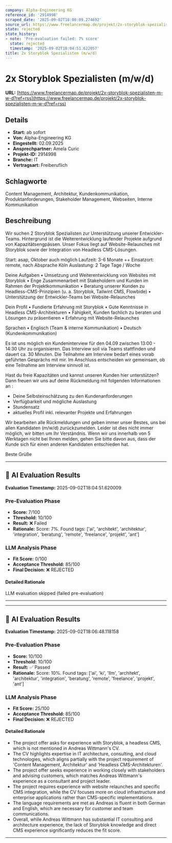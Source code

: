 ```yaml
---
company: Alpha-Engineering KG
reference_id: '2914998'
scraped_date: '2025-09-02T18:00:09.274692'
source_url: https://www.freelancermap.de/projekt/2x-storyblok-spezialisten-m-w-d?ref=rss
state: rejected
state_history:
- note: 'Pre-evaluation failed: 7% score'
  state: rejected
  timestamp: '2025-09-02T18:04:51.622057'
title: 2x Storyblok Spezialisten (m/w/d)
---
```



# 2x Storyblok Spezialisten (m/w/d)
**URL:** [https://www.freelancermap.de/projekt/2x-storyblok-spezialisten-m-w-d?ref=rss](https://www.freelancermap.de/projekt/2x-storyblok-spezialisten-m-w-d?ref=rss)
## Details
- **Start:** ab sofort
- **Von:** Alpha-Engineering KG
- **Eingestellt:** 02.09.2025
- **Ansprechpartner:** Amela Curic
- **Projekt-ID:** 2914998
- **Branche:** IT
- **Vertragsart:** Freiberuflich

## Schlagworte
Content Management, Architektur, Kundenkommunikation, Produktanforderungen, Stakeholder Management, Webseiten, Interne Kommunikation

## Beschreibung
Wir suchen 2 Storyblok Spezialisten zur Unterstützung unserer Entwickler-Teams. Hintergrund ist die Weiterentwicklung laufender Projekte aufgrund von Kapazitätsengpässen.
Unser Fokus liegt auf Website-Relaunches mit Storyblok sowie der Integration von Headless CMS-Lösungen.

Start: asap, Oktober auch möglich
Laufzeit: 3-6 Monate ++
Einsatzort: remote, nach Absprache Köln
Auslastung: 2 Tage Tage / Woche

Deine Aufgaben
• Umsetzung und Weiterentwicklung von Websites mit Storyblok
• Enge Zusammenarbeit mit Stakeholdern und Kunden im Rahmen der Projektkommunikation
• Beratung unserer Kunden zu Headless-CMS-Prinzipien (u. a. Storyblok, Tailwint CMS, Flowbide)
• Unterstützung der Entwickler-Teams bei Website-Relaunches

Dein Profil
• Fundierte Erfahrung mit Storyblok
• Gute Kenntnisse in Headless CMS-Architekturen
• Fähigkeit, Kunden fachlich zu beraten und Lösungen zu präsentieren
• Erfahrung mit Website-Relaunches

Sprachen
• Englisch (Team & interne Kommunikation)
• Deutsch (Kundenkommunikation)

Es ist uns möglich ein Kundeninterview für den 04.09 zwischen 13:00 - 14:30 Uhr zu organisieren. Das Interview soll via Teams stattfinden und dauert ca. 30 Minuten.
Die Teilnahme am Interview bedarf eines vorab geführten Gesprächs mit mir. Im Anschluss entscheiden wir gemeinsam, ob eine Teilnahme am Interview sinnvoll ist.

Hast du freie Kapazitäten und kannst unseren Kunden hier unterstützen?
Dann freuen wir uns auf deine Rückmeldung mit folgenden Informationen an :
- Deine Selbsteinschätzung zu den Kundenanforderungen
- Verfügbarkeit und mögliche Auslastung
- Stundensatz
- aktuelles Profil inkl. relevanter Projekte und Erfahrungen

Wir bearbeiten alle Rückmeldungen und geben immer unser Bestes, uns bei allen Kandidaten (m/w/d) zurückzumelden. Leider ist dies nicht immer möglich, wir bitten um Ihr Verständnis. Wenn wir uns innerhalb von 5 Werktagen nicht bei Ihnen melden, gehen Sie bitte davon aus, dass der Kunde sich für einen anderen Kandidaten entschieden hat.

Beste Grüße

---

## 🤖 AI Evaluation Results

**Evaluation Timestamp:** 2025-09-02T18:04:51.620009

### Pre-Evaluation Phase
- **Score:** 7/100
- **Threshold:** 10/100
- **Result:** ❌ Failed
- **Rationale:** Score: 7%. Found tags: ['ai', 'architekt', 'architektur', 'integration', 'beratung', 'remote', 'freelance', 'projekt', 'ant']

### LLM Analysis Phase
- **Fit Score:** 0/100
- **Acceptance Threshold:** 85/100
- **Final Decision:** ❌ REJECTED

#### Detailed Rationale
LLM evaluation skipped (failed pre-evaluation)

---


---

## 🤖 AI Evaluation Results

**Evaluation Timestamp:** 2025-09-02T18:06:48.118158

### Pre-Evaluation Phase
- **Score:** 10/100
- **Threshold:** 10/100
- **Result:** ✅ Passed
- **Rationale:** Score: 10%. Found tags: ['ai', 'ki', 'llm', 'architekt', 'architektur', 'integration', 'beratung', 'remote', 'freelance', 'projekt', 'ant']

### LLM Analysis Phase
- **Fit Score:** 25/100
- **Acceptance Threshold:** 85/100
- **Final Decision:** ❌ REJECTED

#### Detailed Rationale
- The project offer asks for experience with Storyblok, a headless CMS, which is not mentioned in Andreas Wittmann's CV.
- The CV highlights expertise in IT architecture, consulting, and cloud technologies, which aligns partially with the project requirement of 'Content Management, Architektur' and 'Headless CMS-Architekturen'.
- The project offer seeks experience in working closely with stakeholders and advising customers, which matches Andreas Wittmann's experience as a consultant and project leader.
- The project requires experience with website relaunches and specific CMS integration, while the CV focuses more on cloud infrastructure and enterprise applications rather than CMS-specific implementations.
- The language requirements are met as Andreas is fluent in both German and English, which are necessary for customer and team communications.
- Overall, while Andreas Wittmann has substantial IT consulting and architecture experience, the lack of Storyblok knowledge and direct CMS experience significantly reduces the fit score.

---
